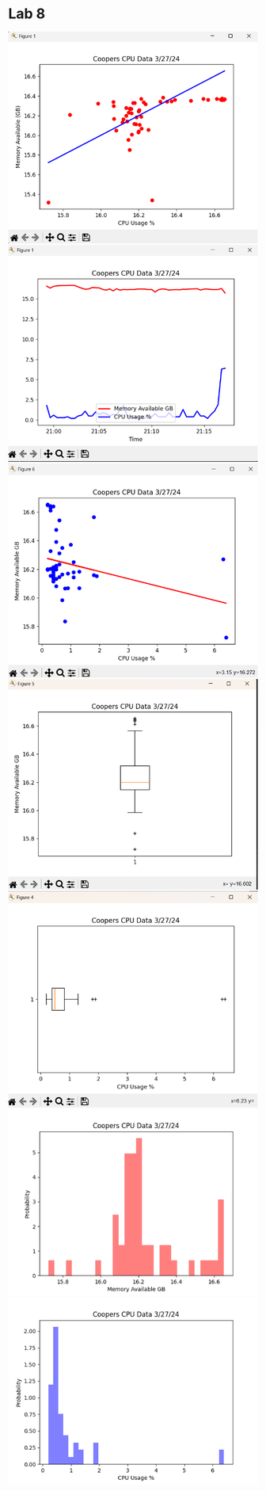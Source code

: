 # Lab 8
![](https://github.com/cfoote5/EE322/blob/main/images/lab81.png)
![](https://github.com/cfoote5/EE322/blob/main/images/lab82.png)
![](https://github.com/cfoote5/EE322/blob/main/images/lab83.png)
![](https://github.com/cfoote5/EE322/blob/main/images/lab84.png)
![](https://github.com/cfoote5/EE322/blob/main/images/lab85.png)
![](https://github.com/cfoote5/EE322/blob/main/images/lab86.png)
![](https://github.com/cfoote5/EE322/blob/main/images/lab87.png)
